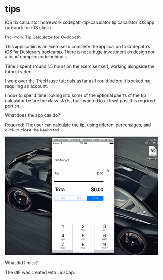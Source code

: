 # tips
iOS tip calculator homework
codepath-tip-calculator
tip calculator iOS app (prework for iOS class)

Pre-work Tip Calculator for Codepath

This application is an exercise to complete the application to Codepath's iOS for Designers bootcamp. There is not a huge investment on design nor a lot of complex code behind it.

Time: I spent around 1.5 hours on the exercise itself, working alongside the tutorial video.

I went over the TreeHouse tutorials as far as I could before it blocked me, requiring an account.

I hope to spend time looking into some of the optional paerts of the tip calculator before the class starts, but I wanted to at least post this required portion.

What does the app can do?

Required: The user can calculate the tip, using diferent percentages, and click to close the keyboard.

![Video Walkthrough](tipster.gif)

What did I miss?

The GIF was created with LiceCap.
